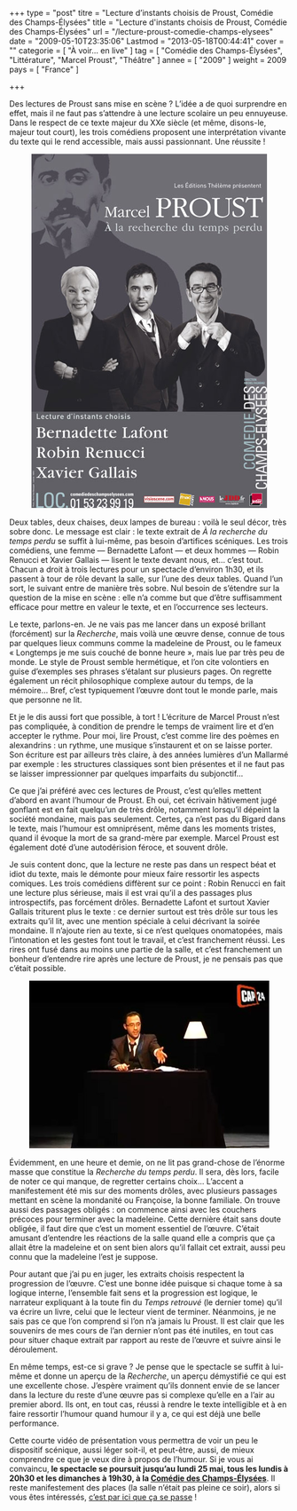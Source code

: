 +++
type = "post"
titre = "Lecture d&rsquo;instants choisis de Proust, Comédie des Champs-Élysées"
title = "Lecture d'instants choisis de Proust, Comédie des Champs-Élysées"
url = "/lecture-proust-comedie-champs-elysees"
date = "2009-05-10T23:35:06"
Lastmod = "2013-05-18T00:44:41"
cover = ""
categorie = [ "À voir… en live" ]
tag = [ "Comédie des Champs-Élysées", "Littérature", "Marcel Proust", "Théâtre" ]
annee = [ "2009" ]
weight = 2009
pays = [ "France" ]

+++

<p>Des lectures de Proust sans mise en scène ? L&rsquo;idée a de quoi surprendre en effet, mais il ne faut pas s&rsquo;attendre à une lecture scolaire un peu ennuyeuse. Dans le respect de ce texte majeur du XXe siècle (et même, disons-le, majeur tout court), les trois comédiens proposent une interprétation vivante du texte qui le rend accessible, mais aussi passionnant. Une réussite !</p>
<div style="text-align:center;"><img src="proustaffiche.jpg" border="0" alt="proustaffiche.jpg" width="425" height="638" /></div>
<p>Deux tables, deux chaises, deux lampes de bureau : voilà le seul décor, très sobre donc. Le message est clair : le texte extrait de <em>À la recherche du temps perdu</em> se suffit à lui-même, pas besoin d&rsquo;artifices scéniques. Les trois comédiens, une femme — Bernadette Lafont — et deux hommes — Robin Renucci et Xavier Gallais — lisent le texte devant nous, et&#8230; c&rsquo;est tout. Chacun a droit à trois lectures pour un spectacle d&rsquo;environ 1h30, et ils passent à tour de rôle devant la salle, sur l&rsquo;une des deux tables. Quand l&rsquo;un sort, le suivant entre de manière très sobre. Nul besoin de s&rsquo;étendre sur la question de la mise en scène : elle n&rsquo;a comme but que d&rsquo;être suffisamment efficace pour mettre en valeur le texte, et en l&rsquo;occurrence ses lecteurs.</p>
<p>Le texte, parlons-en. Je ne vais pas me lancer dans un exposé brillant (forcément) sur la <em>Recherche</em>, mais voilà une œuvre dense, connue de tous par quelques lieux communs comme la madeleine de Proust, ou le fameux &laquo;&nbsp;Longtemps je me suis couché de bonne heure&nbsp;&raquo;, mais lue par très peu de monde. Le style de Proust semble hermétique, et l&rsquo;on cite volontiers en guise d&rsquo;exemples ses phrases s&rsquo;étalant sur plusieurs pages. On regrette également un récit philosophique complexe autour du temps, de la mémoire&#8230; Bref, c&rsquo;est typiquement l&rsquo;œuvre dont tout le monde parle, mais que personne ne lit.</p>
<p>Et je le dis aussi fort que possible, à tort ! L&rsquo;écriture de Marcel Proust n&rsquo;est pas compliquée, à condition de prendre le temps de vraiment lire et d&rsquo;en accepter le rythme. Pour moi, lire Proust, c&rsquo;est comme lire des poèmes en alexandrins : un rythme, une musique s&rsquo;instaurent et on se laisse porter. Son écriture est par ailleurs très claire, à des années lumières d&rsquo;un Mallarmé par exemple : les structures classiques sont bien présentes et il ne faut pas se laisser impressionner par quelques imparfaits du subjonctif&#8230;</p>
<p>Ce que j&rsquo;ai préféré avec ces lectures de Proust, c&rsquo;est qu&rsquo;elles mettent d&rsquo;abord en avant l&rsquo;humour de Proust. Eh oui, cet écrivain hâtivement jugé gonflant est en fait quelqu&rsquo;un de très drôle, notamment lorsqu&rsquo;il dépeint la société mondaine, mais pas seulement. Certes, ça n&rsquo;est pas du Bigard dans le texte, mais l&rsquo;humour est omniprésent, même dans les moments tristes, quand il évoque la mort de sa grand-mère par exemple. Marcel Proust est également doté d&rsquo;une autodérision féroce, et souvent drôle.</p>
<p>Je suis content donc, que la lecture ne reste pas dans un respect béat et idiot du texte, mais le démonte pour mieux faire ressortir les aspects comiques. Les trois comédiens diffèrent sur ce point : Robin Renucci en fait une lecture plus sérieuse, mais il est vrai qu&rsquo;il a des passages plus introspectifs, pas forcément drôles. Bernadette Lafont et surtout Xavier Gallais triturent plus le texte : ce dernier surtout est très drôle sur tous les extraits qu&rsquo;il lit, avec une mention spéciale à celui décrivant la soirée mondaine. Il n&rsquo;ajoute rien au texte, si ce n&rsquo;est quelques onomatopées, mais l&rsquo;intonation et les gestes font tout le travail, et c&rsquo;est franchement réussi. Les rires ont fusé dans au moins une partie de la salle, et c&rsquo;est franchement un bonheur d&rsquo;entendre rire après une lecture de Proust, je ne pensais pas que c&rsquo;était possible.</p>
<div style="text-align:center;"><img src="proust-lectures.jpg" border="0" alt="proust-lectures.jpg" width="433" height="302" /></div>
<p>Évidemment, en une heure et demie, on ne lit pas grand-chose de l&rsquo;énorme masse que constitue la <em>Recherche du temps perdu</em>. Il sera, dès lors, facile de noter ce qui manque, de regretter certains choix&#8230; L&rsquo;accent a manifestement été mis sur des moments drôles, avec plusieurs passages mettant en scène la mondanité ou Françoise, la bonne familiale. On trouve aussi des passages obligés : on commence ainsi avec les couchers précoces pour terminer avec la madeleine. Cette dernière était sans doute obligée, il faut dire que c&rsquo;est un moment essentiel de l&rsquo;œuvre. C&rsquo;était amusant d&rsquo;entendre les réactions de la salle quand elle a compris que ça allait être la madeleine et on sent bien alors qu&rsquo;il fallait cet extrait, aussi peu connu que la madeleine l&rsquo;est je suppose.</p>
<p>Pour autant que j&rsquo;ai pu en juger, les extraits choisis respectent la progression de l&rsquo;œuvre. C&rsquo;est une bonne idée puisque si chaque tome à sa logique interne, l&rsquo;ensemble fait sens et la progression est logique, le narrateur expliquant à la toute fin du <em>Temps retrouvé</em> (le dernier tome) qu&rsquo;il va écrire un livre, celui que le lecteur vient de terminer. Néanmoins, je ne sais pas ce que l&rsquo;on comprend si l&rsquo;on n&rsquo;a jamais lu Proust. Il est clair que les souvenirs de mes cours de l&rsquo;an dernier n&rsquo;ont pas été inutiles, en tout cas pour situer chaque extrait par rapport au reste de l&rsquo;œuvre et suivre ainsi le déroulement.</p>
<p>En même temps, est-ce si grave ? Je pense que le spectacle se suffit à lui-même et donne un aperçu de la <em>Recherche</em>, un aperçu démystifié ce qui est une excellente chose. J&rsquo;espère vraiment qu&rsquo;ils donnent envie de se lancer dans la lecture du reste d&rsquo;une œuvre pas si complexe qu&rsquo;elle en a l&rsquo;air au premier abord. Ils ont, en tout cas, réussi à rendre le texte intelligible et à en faire ressortir l&rsquo;humour quand humour il y a, ce qui est déjà une belle performance.</p>
<p>Cette courte vidéo de présentation vous permettra de voir un peu le dispositif scénique, aussi léger soit-il, et peut-être, aussi, de mieux comprendre ce que je veux dire à propos de l&rsquo;humour. Si je vous ai convaincu,<strong> le spectacle se poursuit jusqu&rsquo;au lundi 25 mai, tous les lundis à 20h30 et les dimanches à 19h30, à la <a href="http://www.comediedeschampselysees.com/">Comédie des Champs-Élysées</a></strong>. Il reste manifestement des places (la salle n&rsquo;était pas pleine ce soir), alors si vous êtes intéressés, <a href="http://www.3emeacte.com/comediedeschampselysees/">c&rsquo;est par ici que ça se passe</a> !</p>
<p style="text-align: center;"><object width="480" height="385" data="http://www.youtube.com/v/JGUVAsc_G70&amp;hl=fr&amp;fs=1" type="application/x-shockwave-flash"><param name="allowFullScreen" value="true" /><param name="allowscriptaccess" value="always" /><param name="src" value="http://www.youtube.com/v/JGUVAsc_G70&amp;hl=fr&amp;fs=1" /><param name="allowfullscreen" value="true" /></object></p>

